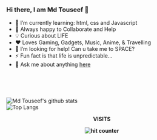 ### Hi there, I am Md Touseef 👋

<!--
**mdtouseef15/mdtouseef15** is a ✨ _special_ ✨ repository because its `README.md` (this file) appears on your GitHub profile.

Here are some ideas to get you started:

- 🔭 I’m currently working on ...
- 🌱 I’m currently learning ...
- 👯 I’m looking to collaborate on ...
- 🤔 I’m looking for help with ...
- 💬 Ask me about ...
- 📫 How to reach me: ...
- 😄 Pronouns: ...
- ⚡ Fun fact: ...
-->
- 🌱 I’m currently learning: html, css and Javascript
- 👯 Always happy to Collaborate and Help
- 💡 Curious about LIFE
- ❤️ Loves Gaming, Gadgets, Music, Anime, & Travelling
- 🤔 I’m looking for help! Can u take me to SPACE?
- ⚡ Fun fact is that life is unpredictable...
- 💬 Ask me about anything [here](https://github.com/mdtouseef15/mdtouseef15/issues)
<br />
<br />
<br />

![Md Touseef's github stats](https://github-readme-stats.vercel.app/api?username=mdtouseef15&show_icons=true&include_all_commits=true&theme=chartreuse-dark)
<br />
![Top Langs](https://github-readme-stats.vercel.app/api/top-langs/?username=mdtouseef15&layout=compact&theme=chartreuse-dark)

<div align="center">
<p><strong>VISITS<Strong></p>
<img src="https://profile-counter.glitch.me/mdtouseef15/count.svg" alt="hit counter" align="center">
</div>
  
